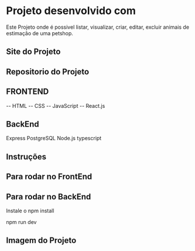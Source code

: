 # Projeto desenvolvido com

Este Projeto onde é possivel listar, visualizar, criar, editar, excluir animais de estimação de uma petshop.

## Site do Projeto

## Repositorio do Projeto

## FRONTEND

-- HTML
-- CSS
-- JavaScript
-- React.js

## BackEnd

Express
PostgreSQL
Node.js
typescript

## Instruções

## Para rodar no FrontEnd

## Para rodar no BackEnd

Instale o npm install

npm run dev

## Imagem do Projeto

